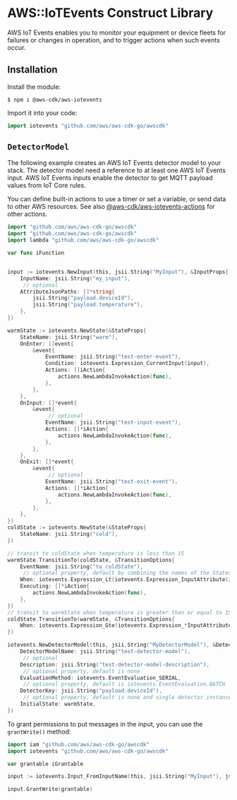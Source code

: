 # AWS::IoTEvents Construct Library

AWS IoT Events enables you to monitor your equipment or device fleets for
failures or changes in operation, and to trigger actions when such events
occur.

## Installation

Install the module:

```console
$ npm i @aws-cdk/aws-iotevents
```

Import it into your code:

```go
import iotevents "github.com/aws/aws-cdk-go/awscdk"
```

## `DetectorModel`

The following example creates an AWS IoT Events detector model to your stack.
The detector model need a reference to at least one AWS IoT Events input.
AWS IoT Events inputs enable the detector to get MQTT payload values from IoT Core rules.

You can define built-in actions to use a timer or set a variable, or send data to other AWS resources.
See also [@aws-cdk/aws-iotevents-actions](https://docs.aws.amazon.com/cdk/api/v1/docs/aws-iotevents-actions-readme.html) for other actions.

```go
import "github.com/aws/aws-cdk-go/awscdk"
import "github.com/aws/aws-cdk-go/awscdk"
import lambda "github.com/aws/aws-cdk-go/awscdk"

var func iFunction


input := iotevents.NewInput(this, jsii.String("MyInput"), &InputProps{
	InputName: jsii.String("my_input"),
	 // optional
	AttributeJsonPaths: []*string{
		jsii.String("payload.deviceId"),
		jsii.String("payload.temperature"),
	},
})

warmState := iotevents.NewState(&StateProps{
	StateName: jsii.String("warm"),
	OnEnter: []event{
		&event{
			EventName: jsii.String("test-enter-event"),
			Condition: iotevents.Expression_CurrentInput(input),
			Actions: []iAction{
				actions.NewLambdaInvokeAction(func),
			},
		},
	},
	OnInput: []*event{
		&event{
			 // optional
			EventName: jsii.String("test-input-event"),
			Actions: []*iAction{
				actions.NewLambdaInvokeAction(func),
			},
		},
	},
	OnExit: []*event{
		&event{
			 // optional
			EventName: jsii.String("test-exit-event"),
			Actions: []*iAction{
				actions.NewLambdaInvokeAction(func),
			},
		},
	},
})
coldState := iotevents.NewState(&StateProps{
	StateName: jsii.String("cold"),
})

// transit to coldState when temperature is less than 15
warmState.TransitionTo(coldState, &TransitionOptions{
	EventName: jsii.String("to_coldState"),
	 // optional property, default by combining the names of the States
	When: iotevents.Expression_Lt(iotevents.Expression_InputAttribute(input, jsii.String("payload.temperature")), iotevents.Expression_FromString(jsii.String("15"))),
	Executing: []*iAction{
		actions.NewLambdaInvokeAction(func),
	},
})
// transit to warmState when temperature is greater than or equal to 15
coldState.TransitionTo(warmState, &TransitionOptions{
	When: iotevents.Expression_Gte(iotevents.Expression_*InputAttribute(input, jsii.String("payload.temperature")), iotevents.Expression_*FromString(jsii.String("15"))),
})

iotevents.NewDetectorModel(this, jsii.String("MyDetectorModel"), &DetectorModelProps{
	DetectorModelName: jsii.String("test-detector-model"),
	 // optional
	Description: jsii.String("test-detector-model-description"),
	 // optional property, default is none
	EvaluationMethod: iotevents.EventEvaluation_SERIAL,
	 // optional property, default is iotevents.EventEvaluation.BATCH
	DetectorKey: jsii.String("payload.deviceId"),
	 // optional property, default is none and single detector instance will be created and all inputs will be routed to it
	InitialState: warmState,
})
```

To grant permissions to put messages in the input,
you can use the `grantWrite()` method:

```go
import iam "github.com/aws/aws-cdk-go/awscdk"
import iotevents "github.com/aws/aws-cdk-go/awscdk"

var grantable iGrantable

input := iotevents.Input_FromInputName(this, jsii.String("MyInput"), jsii.String("my_input"))

input.GrantWrite(grantable)
```
